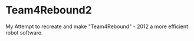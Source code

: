 Team4Rebound2
=============

My Attempt to recreate and make "Team4Rebound" - 2012 a more efficient robot software.